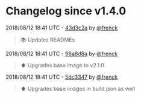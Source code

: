 # Changelog since v1.4.0

2018/08/12 18:41 UTC - [43d3c2a](https://github.com/hassio-addons/addon-example/commit/43d3c2add104a861583ed36707f0f6834557d86a) by [@frenck](https://github.com/frenck)
> :books: Updates READMEs 

2018/08/12 18:41 UTC - [98a8d8a](https://github.com/hassio-addons/addon-example/commit/98a8d8aa9eb2321d470ac12cb7d77440d94d8001) by [@frenck](https://github.com/frenck)
> :arrow_up: Upgrades base image to v2.1.0 

2018/08/12 18:41 UTC - [5dc3347](https://github.com/hassio-addons/addon-example/commit/5dc334722b6bfa0d0cb0dc72bb6689aea4c81182) by [@frenck](https://github.com/frenck)
> :arrow_up: Upgrades base images in build.json as well 

